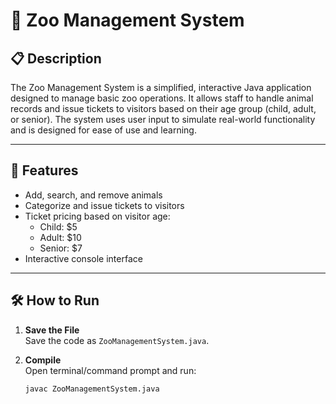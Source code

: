 # 🐾 Zoo Management System

## 📋 Description
The Zoo Management System is a simplified, interactive Java application designed to manage basic zoo operations. It allows staff to handle animal records and issue tickets to visitors based on their age group (child, adult, or senior). The system uses user input to simulate real-world functionality and is designed for ease of use and learning.

---

## 🚀 Features
- Add, search, and remove animals
- Categorize and issue tickets to visitors
- Ticket pricing based on visitor age:
  - Child: $5
  - Adult: $10
  - Senior: $7
- Interactive console interface

---

## 🛠️ How to Run

1. **Save the File**  
   Save the code as `ZooManagementSystem.java`.

2. **Compile**  
   Open terminal/command prompt and run:  
   ```bash
   javac ZooManagementSystem.java
